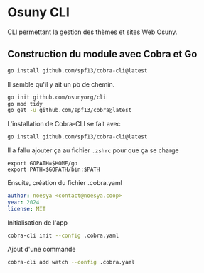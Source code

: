# Osuny CLI

CLI permettant la gestion des thèmes et sites Web Osuny.

## Construction du module avec Cobra et Go

```bash
go install github.com/spf13/cobra-cli@latest
```
Il semble qu'il y ait un pb de chemin.

```bash
go init github.com/osunyorg/cli
go mod tidy
go get -u github.com/spf13/cobra@latest
```

L'installation de Cobra-CLI se fait avec 
```bash
go install github.com/spf13/cobra-cli@latest
```

Il a fallu ajouter ça au fichier `.zshrc` pour que ça se charge
```
export GOPATH=$HOME/go
export PATH=$GOPATH/bin:$PATH
```

Ensuite, création du fichier .cobra.yaml
```yaml
author: noesya <contact@noesya.coop>
year: 2024
license: MIT
```

Initialisation de l'app
```bash
cobra-cli init --config .cobra.yaml
```

Ajout d'une commande
```bash
cobra-cli add watch --config .cobra.yaml
```

